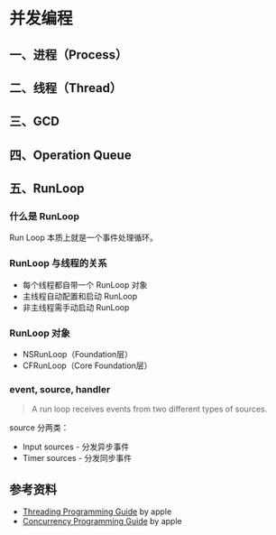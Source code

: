 # 并发编程

## 一、进程（Process）

## 二、线程（Thread）

## 三、GCD

## 四、Operation Queue

## 五、RunLoop

### 什么是 RunLoop
Run Loop 本质上就是一个事件处理循环。

### RunLoop 与线程的关系
- 每个线程都自带一个 RunLoop 对象
- 主线程自动配置和启动 RunLoop
- 非主线程需手动启动 RunLoop

### RunLoop 对象
- NSRunLoop（Foundation层）
- CFRunLoop（Core Foundation层）

### event, source, handler
> A run loop receives events from two different types of sources.

source 分两类：
- Input sources - 分发异步事件
- Timer sources - 分发同步事件

## 参考资料
- [Threading Programming Guide](https://developer.apple.com/library/content/documentation/Cocoa/Conceptual/Multithreading/Introduction/Introduction.html) by apple
- [Concurrency Programming Guide](https://developer.apple.com/library/content/documentation/General/Conceptual/ConcurrencyProgrammingGuide/Introduction/Introduction.html) by apple
